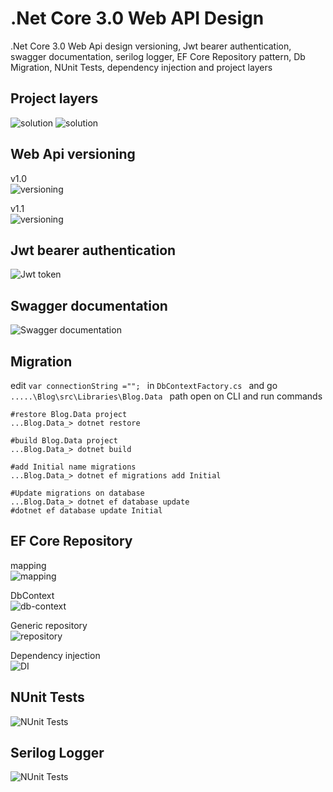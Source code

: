 .Net Core 3.0 Web API Design
============================

.Net Core 3.0 Web Api design versioning, Jwt bearer authentication, swagger documentation, serilog logger,
 EF Core Repository pattern, Db Migration, NUnit Tests, dependency injection and project layers 
 

 Project layers
 --------------

<img src="./screenshot/solution.JPG" max-height="400" alt="solution" />
<img src="./screenshot/solution-2.JPG" max-height="400" alt="solution" />


Web Api versioning
 -----------------
v1.0
<br />
<img src="./screenshot/versioning-v1.JPG" max-height="400" alt="versioning" />
<br />

 v1.1
<br />
<img src="./screenshot/versioning-v11.JPG" max-height="400" alt="versioning" />
 
Jwt bearer authentication
-------------------------
<img src="./screenshot/jwt-bearer-token.JPG" max-height="400" alt="Jwt token" />


Swagger documentation
---------------------
<img src="./screenshot/swagger-method-doc.JPG" max-height="400" alt="Swagger documentation" />


Migration
---------
edit ```var connectionString =""; ``` in ```DbContextFactory.cs ``` and 
go ```.....\Blog\src\Libraries\Blog.Data ``` path
open on CLI and run commands
```
#restore Blog.Data project
...Blog.Data_> dotnet restore

#build Blog.Data project
...Blog.Data_> dotnet build

#add Initial name migrations 
...Blog.Data_> dotnet ef migrations add Initial

#Update migrations on database
...Blog.Data_> dotnet ef database update
#dotnet ef database update Initial

```

EF Core Repository
------------------

mapping
<br />
<img src="./screenshot/post-mapping.JPG" max-height="400" alt="mapping" /> 
<br />

DbContext
<br />
<img src="./screenshot/ef-db-context.JPG" max-height="400" alt="db-context" />
<br />

Generic repository
<br />
<img src="./screenshot/repository.JPG" max-height="400" alt="repository" />
<br />

Dependency injection
<br />
<img src="./screenshot/DI-DbContext-coniguration.JPG" max-height="400" alt="DI" />


NUnit Tests
-----------

<img src="./screenshot/post-service-test.JPG" max-height="400" alt="NUnit Tests" />


Serilog Logger
-----------
<img src="./screenshot/serilog-configurion.JPG" max-height="400" alt="NUnit Tests" />
